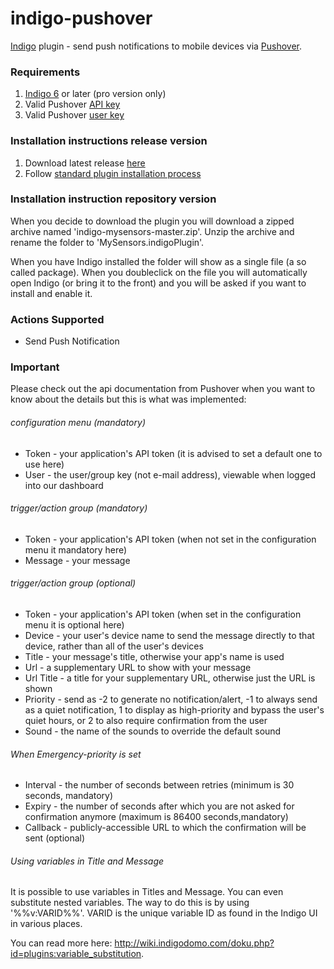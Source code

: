 indigo-pushover
===============

[Indigo](http://www.perceptiveautomation.com/indigo/index.html) plugin  - send push notifications to mobile devices via [Pushover](http://www.pushover.net).

### Requirements

1. [Indigo 6](http://www.perceptiveautomation.com/indigo/index.html) or later (pro version only)
2. Valid Pushover [API key](https://pushover.net/api)
3. Valid Pushover [user key](https://pushover.net/faq#overview-what)

### Installation instructions release version
1. Download latest release [here](https://github.com/discgolfer1138/indigo-pushover/releases)
2. Follow [standard plugin installation process](http://bit.ly/1e1Vc7b)

### Installation instruction repository version
When you decide to download the plugin you will download a zipped archive named 'indigo-mysensors-master.zip'.
Unzip the archive and rename the folder to 'MySensors.indigoPlugin'.

When you have Indigo installed the folder will show as a single file (a so called package).
When you doubleclick on the file you will automatically open Indigo (or bring it to the front) and you will be asked if you want to install and enable it.

### Actions Supported
* Send Push Notification

### Important
Please check out the api documentation from Pushover when you want to know about the details but this is what was implemented:

###### configuration menu (mandatory)
* Token - your application's API token (it is advised to set a default one to use here)
* User - the user/group key (not e-mail address), viewable when logged into our dashboard

###### trigger/action group (mandatory)
* Token - your application's API token (when not set in the configuration menu it mandatory here)
* Message - your message

###### trigger/action group (optional)
* Token - your application's API token (when set in the configuration menu it is optional here)
* Device - your user's device name to send the message directly to that device, rather than all of the user's devices
* Title - your message's title, otherwise your app's name is used
* Url - a supplementary URL to show with your message
* Url Title - a title for your supplementary URL, otherwise just the URL is shown
* Priority - send as -2 to generate no notification/alert, -1 to always send as a quiet notification, 1 to display as high-priority and bypass the user's quiet hours, or 2 to also require confirmation from the user
* Sound - the name of the sounds to override the default sound

###### When Emergency-priority is set
* Interval - the number of seconds between retries (minimum is 30 seconds, mandatory)
* Expiry - the number of seconds after which you are not asked for confirmation anymore (maximum is 86400 seconds,mandatory)
* Callback - publicly-accessible URL to which the confirmation will be sent (optional)

###### Using variables in Title and Message
It is possible to use variables in Titles and Message.
You can even substitute nested variables.
The way to do this is by using '%%v:VARID%%'.
VARID is the unique variable ID as found in the Indigo UI in various places.

You can read more here: http://wiki.indigodomo.com/doku.php?id=plugins:variable_substitution.


